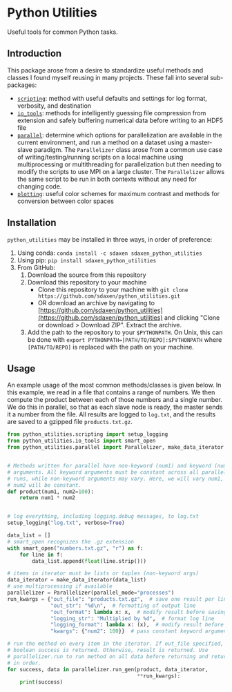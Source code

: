 # Python Utilities
Useful tools for common Python tasks.

## Introduction
This package arose from a desire to standardize useful methods and classes I found myself reusing in many projects. These fall into several sub-packages:
- [`scripting`](python_utilities/scripting.py): method with useful defaults and settings for log format, verbosity, and destination
- [`io_tools`](python_utilities/io_tools.py): methods for intelligently guessing file compression from extension and safely buffering numerical data before writing to an HDF5 file
- [`parallel`](python_utilities/parallel.py): determine which options for parallelization are available in the current environment, and run a method on a dataset using a master-slave paradigm. The `Parallelizer` class arose from a common use case of writing/testing/running scripts on a local machine using multiprocessing or multithreading for parallelization but then needing to modify the scripts to use MPI on a large cluster. The `Parallelizer` allows the same script to be run in both contexts without any need for changing code.
- [`plotting`](python_utilities/plotting): useful color schemes for maximum contrast and methods for conversion between color spaces

## Installation
`python_utilities` may be installed in three ways, in order of preference:
1. Using conda: `conda install -c sdaxen sdaxen_python_utilities`
2. Using pip: `pip install sdaxen_python_utilities`
3. From GitHub:
   1. Download the source from this repository
   1. Download this repository to your machine
      - Clone this repository to your machine with `git clone https://github.com/sdaxen/python_utilities.git`
      - OR download an archive by navigating to [https://github.com/sdaxen/python_utilities](https://github.com/sdaxen/python_utilities) and clicking "Clone or download > Download ZIP". Extract the archive.
   2. Add the path to the repository to your `$PYTHONPATH`. On Unix, this can be done with `export PYTHONPATH=[PATH/TO/REPO]:$PYTHONPATH` where `[PATH/TO/REPO]` is replaced with the path on your machine.

## Usage
An example usage of the most common methods/classes is given below.
In this example, we read in a file that contains a range of numbers.
We then compute the product between each of those numbers and a single
number. We do this in parallel, so that as each slave node is ready,
the master sends it a number from the file. All results are logged
to `log.txt`, and the results are saved to a gzipped file `products.txt.gz`.
```python
from python_utilities.scripting import setup_logging
from python_utilities.io_tools import smart_open
from python_utilities.parallel import Parallelizer, make_data_iterator


# Methods written for parallel have non-keyword (num1) and keyword (num2)
# arguments. All keyword arguments must be constant across all parallel
# runs, while non-keyword arguments may vary. Here, we will vary num1, but
# num2 will be constant.
def product(num1, num2=100):
    return num1 * num2


# log everything, including logging.debug messages, to log.txt
setup_logging("log.txt", verbose=True)

data_list = []
# smart_open recognizes the .gz extension
with smart_open("numbers.txt.gz", "r") as f:
    for line in f:
        data_list.append(float(line.strip()))

# items in iterator must be lists or tuples (non-keyword args)
data_iterator = make_data_iterator(data_list)
# use multiprocessing if available
parallelizer = Parallelizer(parallel_mode="processes")
run_kwargs = {"out_file": "products.txt.gz",  # save one result per line
              "out_str": "%d\n",  # formatting of output line
              "out_format": lambda x: x,  # modify result before saving
              "logging_str": "Multiplied by %d",  # format log line
              "logging_format": lambda x: (x),  # modify result before logging
              "kwargs": {"num2": 100}}  # pass constant keyword argument

# run the method on every item in the iterator. If out_file specified,
# boolean success is returned. Otherwise, result is returned. Use
# parallelizer.run to run method on all data before returning and return
# in order.
for success, data in parallelizer.run_gen(product, data_iterator,
                                          **run_kwargs):
    print(success)
```
